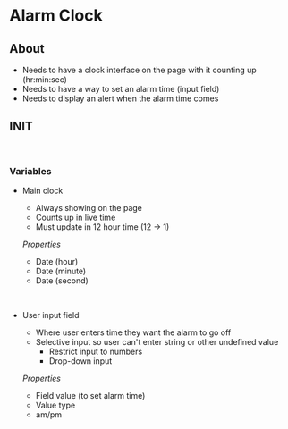 # Alarm Clock

## About
* Needs to have a clock interface on the page with it counting up (hr:min:sec)
* Needs to have a way to set an alarm time (input field)
* Needs to display an alert when the alarm time comes

## INIT
<br>

### **Variables**
- Main clock
    * Always showing on the page
    * Counts up in live time
    * Must update in 12 hour time (12 -> 1)

    *Properties*<br>
    - Date (hour)
    - Date (minute)
    - Date (second)
<br>

- User input field
    * Where user enters time they want the alarm to go off
    * Selective input so user can't enter string or other undefined value
        - Restrict input to numbers
        - Drop-down input
    
    *Properties*<br>
    - Field value (to set alarm time)
    - Value type 
    - am/pm
<br>

